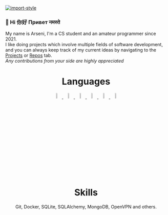 [![import-style](https://readme-typing-svg.herokuapp.com?font=Fira+Code&size=25&duration=2500&pause=2000&color=F79150&multiline=true&width=435&lines=import+lao)](https://git.io/typing-svg)

<h3 align="left">
👋 Hi 你好 Привет नमस्ते
</h3>
<p align="left">
My name is Arseni, I'm a CS student and an amateur programmer since 2021.<br>
I like doing projects which involve multiple fields of software development, and you can always keep track of my current ideas by navigating to the <a href="https://github.com/codelao?tab=projects">Projects</a> or <a href="https://github.com/codelao?tab=repositories">Repos</a> tab. <br>
<em>Any contributions from your side are highly appreciated</em>
</p>

<h1 align="center">
  Languages
</h1>

<p align="center">
  <a href="https://www.python.org/">
    <img src="https://img.icons8.com/color/512/python.png" width="6.5%">
  </a>
  <a href="https://en.wikipedia.org/wiki/SQL">
    <img src="https://img.icons8.com/fluency/256/database.png" width="6.5%">
  </a>
  <a href="https://en.wikipedia.org/wiki/Bash_(Unix_shell)">
    <img src="https://img.icons8.com/?size=512&id=8gWOBXY72Osj&format=png" width="6.5%">
  </a>
  <a href="https://en.wikipedia.org/wiki/PowerShell">
    <img src="https://img.icons8.com/?size=512&id=FwaVI1qCE7hQ&format=png" width="6.5%">
  </a>
  <a href="https://en.wikipedia.org/wiki/JavaScript">
    <img src="https://img.icons8.com/?size=100&id=108784&format=png&color=000000" width="6.5%">
  </a>
  <a href="https://en.wikipedia.org/wiki/C++">
    <img src="https://img.icons8.com/?size=100&id=TpULddJc4gTh&format=png&color=000000" width="6.5%">
  </a>

</p>


<h1 align="center">
  Skills
</h1>

<p align="center">
  <p align="center">Git, Docker, SQLite, SQLAlchemy, MongoDB, OpenVPN and others.</p>
</p>
